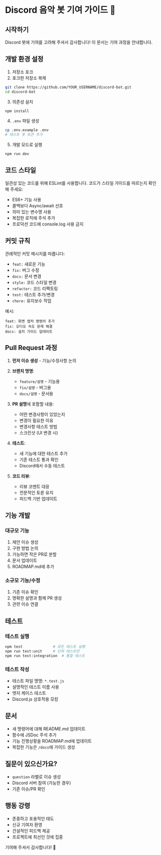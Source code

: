 # Discord 음악 봇 기여 가이드 🤝

## 시작하기

Discord 봇에 기여를 고려해 주셔서 감사합니다! 이 문서는 기여 과정을 안내합니다.

## 개발 환경 설정

1. 저장소 포크
2. 포크한 저장소 복제
```bash
git clone https://github.com/YOUR_USERNAME/discord-bot.git
cd discord-bot
```

3. 의존성 설치
```bash
npm install
```

4. `.env` 파일 생성
```bash
cp .env.example .env
# 테스트 봇 토큰 추가
```

5. 개발 모드로 실행
```bash
npm run dev
```

## 코드 스타일

일관성 있는 코드를 위해 ESLint를 사용합니다. 코드가 스타일 가이드를 따르는지 확인해 주세요:

- ES6+ 기능 사용
- 콜백보다 Async/await 선호
- 의미 있는 변수명 사용
- 복잡한 로직에 주석 추가
- 프로덕션 코드에 console.log 사용 금지

## 커밋 규칙

관례적인 커밋 메시지를 따릅니다:

- `feat:` 새로운 기능
- `fix:` 버그 수정
- `docs:` 문서 변경
- `style:` 코드 스타일 변경
- `refactor:` 코드 리팩토링
- `test:` 테스트 추가/변경
- `chore:` 유지보수 작업

예시:
```
feat: 화면 캡처 명령어 추가
fix: 오디오 속도 문제 해결
docs: 설치 가이드 업데이트
```

## Pull Request 과정

1. **먼저 이슈 생성** - 기능/수정사항 논의
2. **브랜치 명명**:
   - `feature/설명` - 기능용
   - `fix/설명` - 버그용
   - `docs/설명` - 문서용

3. **PR 설명**에 포함할 내용:
   - 어떤 변경사항이 있었는지
   - 변경이 필요한 이유
   - 변경사항 테스트 방법
   - 스크린샷 (UI 변경 시)

4. **테스트**:
   - 새 기능에 대한 테스트 추가
   - 기존 테스트 통과 확인
   - Discord에서 수동 테스트

5. **코드 리뷰**:
   - 리뷰 코멘트 대응
   - 전문적인 토론 유지
   - 피드백 기반 업데이트

## 기능 개발

### 대규모 기능
1. 제안 이슈 생성
2. 구현 방법 논의
3. 가능하면 작은 PR로 분할
4. 문서 업데이트
5. ROADMAP.md에 추가

### 소규모 기능/수정
1. 기존 이슈 확인
2. 명확한 설명과 함께 PR 생성
3. 관련 이슈 연결

## 테스트

### 테스트 실행
```bash
npm test              # 모든 테스트 실행
npm run test:unit     # 단위 테스트만
npm run test:integration  # 통합 테스트
```

### 테스트 작성
- 테스트 파일 명명: `*.test.js`
- 설명적인 테스트 이름 사용
- 엣지 케이스 테스트
- Discord.js 상호작용 모킹

## 문서

- 새 명령어에 대해 README.md 업데이트
- 함수에 JSDoc 주석 추가
- 기능 진행상황을 ROADMAP.md에 업데이트
- 복잡한 기능은 `/docs`에 가이드 생성

## 질문이 있으신가요?

- `question` 라벨로 이슈 생성
- Discord 서버 참여 (가능한 경우)
- 기존 이슈/PR 확인

## 행동 강령

- 존중하고 포용적인 태도
- 신규 기여자 환영
- 건설적인 피드백 제공
- 프로젝트에 최선인 것에 집중

기여해 주셔서 감사합니다! 🎉